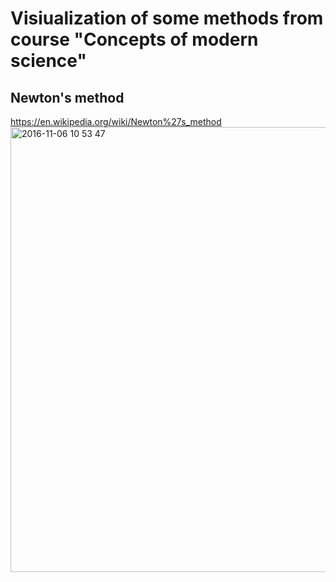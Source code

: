 # Visiualization of some methods from course "Concepts of modern science"

## Newton's method
https://en.wikipedia.org/wiki/Newton%27s_method
<img width="712" alt="2016-11-06 10 53 47" src="https://cloud.githubusercontent.com/assets/9149195/20036224/e4df44d0-a412-11e6-8f7e-443abe4ddb7f.png">


